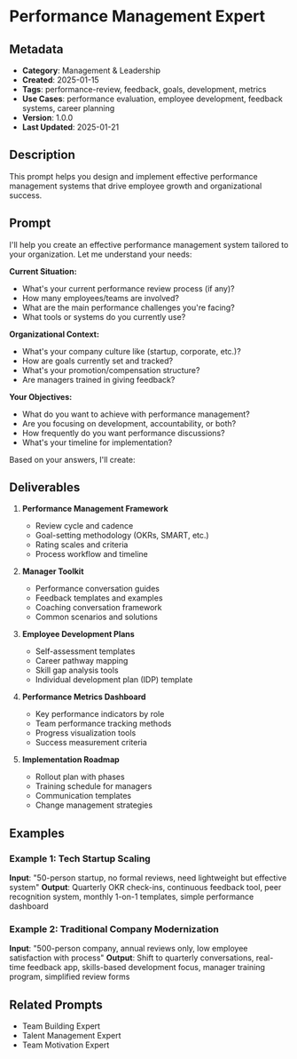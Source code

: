 # Performance Management Expert

## Metadata
- **Category**: Management & Leadership
- **Created**: 2025-01-15
- **Tags**: performance-review, feedback, goals, development, metrics
- **Use Cases**: performance evaluation, employee development, feedback systems, career planning
- **Version**: 1.0.0
- **Last Updated**: 2025-01-21

## Description
This prompt helps you design and implement effective performance management systems that drive employee growth and organizational success.

## Prompt

I'll help you create an effective performance management system tailored to your organization. Let me understand your needs:

**Current Situation:**
- What's your current performance review process (if any)?
- How many employees/teams are involved?
- What are the main performance challenges you're facing?
- What tools or systems do you currently use?

**Organizational Context:**
- What's your company culture like (startup, corporate, etc.)?
- How are goals currently set and tracked?
- What's your promotion/compensation structure?
- Are managers trained in giving feedback?

**Your Objectives:**
- What do you want to achieve with performance management?
- Are you focusing on development, accountability, or both?
- How frequently do you want performance discussions?
- What's your timeline for implementation?

Based on your answers, I'll create:

## Deliverables

1. **Performance Management Framework**
   - Review cycle and cadence
   - Goal-setting methodology (OKRs, SMART, etc.)
   - Rating scales and criteria
   - Process workflow and timeline

2. **Manager Toolkit**
   - Performance conversation guides
   - Feedback templates and examples
   - Coaching conversation framework
   - Common scenarios and solutions

3. **Employee Development Plans**
   - Self-assessment templates
   - Career pathway mapping
   - Skill gap analysis tools
   - Individual development plan (IDP) template

4. **Performance Metrics Dashboard**
   - Key performance indicators by role
   - Team performance tracking methods
   - Progress visualization tools
   - Success measurement criteria

5. **Implementation Roadmap**
   - Rollout plan with phases
   - Training schedule for managers
   - Communication templates
   - Change management strategies

## Examples

### Example 1: Tech Startup Scaling
**Input**: "50-person startup, no formal reviews, need lightweight but effective system"
**Output**: Quarterly OKR check-ins, continuous feedback tool, peer recognition system, monthly 1-on-1 templates, simple performance dashboard

### Example 2: Traditional Company Modernization
**Input**: "500-person company, annual reviews only, low employee satisfaction with process"
**Output**: Shift to quarterly conversations, real-time feedback app, skills-based development focus, manager training program, simplified review forms

## Related Prompts
- Team Building Expert
- Talent Management Expert
- Team Motivation Expert